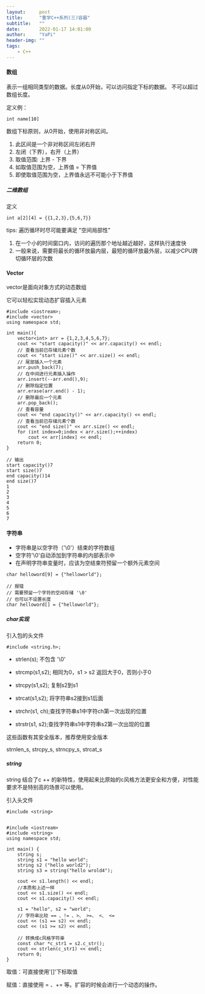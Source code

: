 ```yaml
---
layout:     post
title:      "重学C++系列(三)容器"
subtitle:   ""
date:       2022-01-17 14:01:00
author:     "YaPi"
header-img: ""
tags:
    - C++
---
```


#### 数组
表示一组相同类型的数据。长度从0开始，可以访问指定下标的数据。
不可以超过数组长度。

定义例：

```text
int name[10]
```

数组下标原则，从0开始，使用非对称区间。

1. 此区间是一个非对称区间左闭右开
2. 左闭（下界），右开（上界）
3. 取值范围: 上界 - 下界
4. 如取值范围为空，上界值 = 下界值
5. 即使取值范围为空，上界值永远不可能小于下界值

##### 二维数组
定义

```text
int a[2][4] = {{1,2,3},{5,6,7}}
```

tips: 遍历循环时尽可能要满足 "空间局部性"
1. 在一个小的时间窗口内，访问的遍历那个地址越近越好，这样执行速度快
2. 一般来说，需要将最长的循环放最内层，最短的循环放最外层，以减少CPU跨切循环层的次数


#### Vector
vector是面向对象方式的动态数组

它可以轻松实现动态扩容插入元素

```text
#include <iostream>;
#include <vector>
using namespace std;

int main(){
    vector<int> arr = {1,2,3,4,5,6,7};
    cout << "start capacity()" << arr.capacity() << endl;
    // 查看当前已存储元素个数
    cout << "start size()" << arr.size() << endl;
    // 尾部插入一个元素
    arr.push_back(7);
    // 在中间进行元素插入操作
    arr.insert(--arr.end(),9);
    // 删除指定位置
    arr.erase(arr.end() - 1);
    // 删除最后一个元素
    arr.pop_back();
    // 查看容量
    cout << "end capacity()" << arr.capacity() << endl;
    // 查看当前已存储元素个数
    cout << "end size()" << arr.size() << endl;
    for (int index=0;index < arr.size();++index)
        cout << arr[index] << endl;
    return 0;
}

// 输出
start capacity()7
start size()7
end capacity()14
end size()7
1
2
3
4
5
6
7
```

#### 字符串

- 字符串是以空字符（'\0'）结束的字符数组
- 空字符'\0'自动添加到字符串的内部表示中
- 在声明字符串变量时，应该为空结束符预留一个额外元素空间

```
char helloword[9] = {"helloworld"};

// 报错
// 需要预留一个字符的空间存储 '\0'
// 也可以不设置长度
char helloword[] = {"helloworld"};
```

##### char实现

引入包的头文件
```text
#include <string.h>;
```

- strlen(s); 不包含 '\0'

- strcmp(s1,s2); 相同为0，s1 > s2 返回大于0，否则小于0

- strcpy(s1,s2); 复制s2到s1

- strcat(s1,s2); 将字符串s2接到s1后面

- strchr(s1, ch);查找字符串s1中字符ch第一次出现的位置

- strstr(s1, s2);查找字符串s1中字符串s2第一次出现的位置

这些函数有其安全版本，推荐使用安全版本

strnlen_s, strcpy_s, strncpy_s, strcat_s

##### string
string 结合了c ++ 的新特性，使用起来比原始的c风格方法更安全和方便，对性能
要求不是特别高的场景可以使用。

引入头文件
```text
#include <string>
```

```text

#include <iostream>
#include <string>
using namespace std;

int main() {
    string s;
    string s1 = "hello world";
    string s2 ("hello world2");
    string s3 = string("hello wrold4");

    cout << s1.length() << endl;
    //本质和上述一样
    cout << s1.size() << endl;
    cout << s1.capacity() << endl;

    s1 = "hello", s2 = "world";
    // 字符串比较 == 、!= 、>、 >=、 <、 <=
    cout << (s1 == s2) << endl;
    cout << (s1 >= s2) << endl;

    // 转换成c风格字符串
    const char *c_str1 = s2.c_str();
    cout << strlen(c_str1) << endl;
    return 0;
}
```

取值：可直接使用'[]'下标取值

赋值：直接使用 = 、+= 等。扩容的时候会进行一个动态的操作。